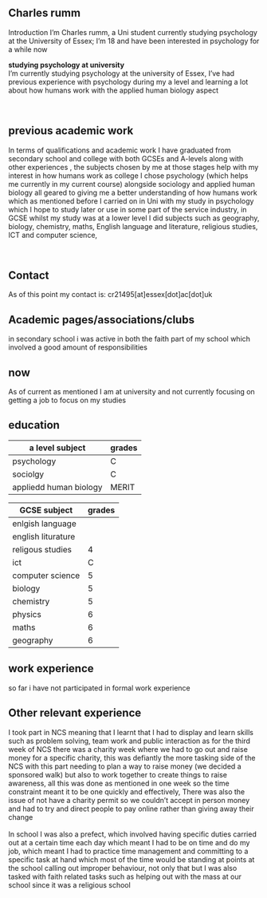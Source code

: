 ## Charles rumm
Introduction 
I’m Charles rumm, a Uni student currently studying psychology at the University of Essex; I’m 18 and have been interested in psychology for a while now


**studying psychology at university**  
I’m currently studying psychology at the university of Essex, I’ve had previous experience with psychology during my a level and learning a lot about how humans work with the applied human biology aspect 

<br>

## previous academic work
In terms of qualifications and academic work I have graduated from secondary school and college with both GCSEs and A-levels along with other experiences , the subjects chosen by me at those stages help with my interest in how humans work as college I chose psychology (which helps me currently in my current course) alongside sociology and applied human biology all geared to giving me a better understanding of how humans work which as mentioned before I carried on in Uni with my study in psychology which I hope to study later or use in some part of the service industry, in GCSE whilst my study was at a lower level I did subjects such as geography, biology, chemistry, maths, English language and literature, religious studies, ICT and computer science,  

<br>

## Contact
As of this point my contact is:
cr21495[at]essex[dot]ac[dot]uk
<br>

## Academic pages/associations/clubs

in secondary school i was active in both the faith part of my school which involved a good amount of responsibilities 
<br>

## now
As of current as mentioned I am at university and not currently focusing on getting a job to focus on my studies 
<br>

## education
 |a level subject|grades|
 |---------------|------|
 |psychology|C|
 |sociolgy|C|
 |appliedd human biology|MERIT|
 
 |GCSE subject | grades|
 |-------------|-------|
 |enlgish language||
 |english liturature||
 |religous studies|4|
 |ict|C|
 |computer science|5|
 |biology|5|
 |chemistry|5|
 |physics|6|
 |maths|6|
 |geography|6|

## work experience
 so far i have not participated in formal work experience 
<br>

## Other relevant experience 

I took part in NCS meaning that I learnt that I had to display and learn skills such as problem solving, team work and public interaction as for the third week of NCS there was a charity week where we had to go out and raise money for a specific charity, this was defiantly the more tasking side of the NCS with this part needing to plan a way to raise money (we decided a sponsored walk) but also to work together to create things to raise awareness, all this was done as mentioned in one week so the time constraint meant it to be one quickly and effectively,  There was also the issue of not have a charity permit so we couldn’t accept in person money and had to try and direct people to pay online rather than giving away their change <br>
<br>
In school I was also a prefect, which involved having specific duties carried out at a certain time each day which meant I had to be on time and do my job, which meant I had to practice time management and committing to a specific task at hand which most of the time would be standing at points at the school calling out improper behaviour,  not only that but I was also tasked with faith related tasks such as helping out with the mass at our school since it was a religious school
<br>


<br>


<br>




<br><br> 


